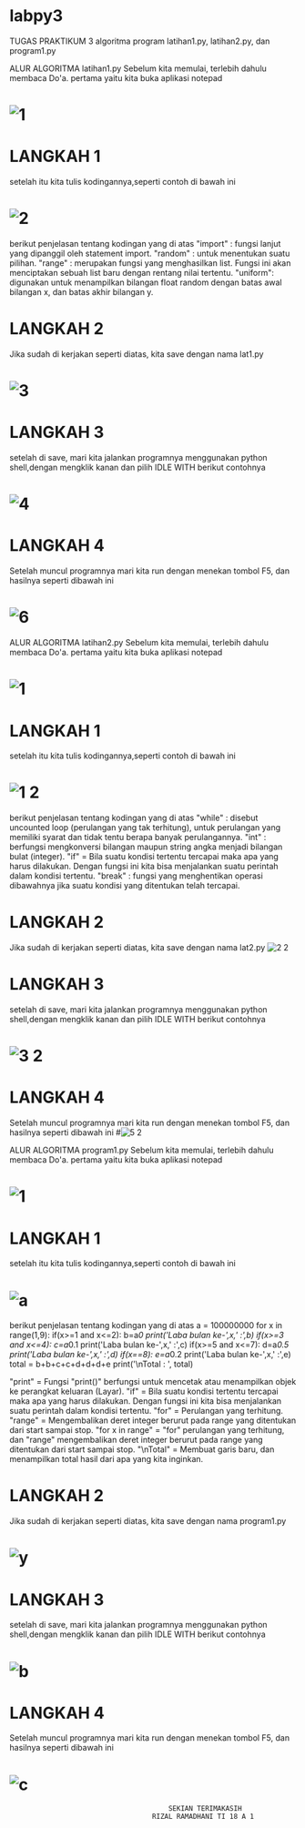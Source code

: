 # labpy3
TUGAS PRAKTIKUM 3
 algoritma program latihan1.py, latihan2.py, dan program1.py

ALUR ALGORITMA latihan1.py
Sebelum kita memulai, terlebih dahulu membaca Do'a.
pertama yaitu kita buka aplikasi notepad
# ![1](https://user-images.githubusercontent.com/46733453/52893654-380fdb80-31d1-11e9-8ae8-851c45a8b168.png)
# LANGKAH 1
setelah itu kita tulis kodingannya,seperti contoh di bawah ini
# ![2](https://user-images.githubusercontent.com/46733453/52893725-3b579700-31d2-11e9-8f24-b175e3ff886c.png)
berikut penjelasan tentang kodingan yang di atas
"import" : fungsi lanjut yang dipanggil oleh statement import.
"random" : untuk menentukan suatu pilihan. 
"range"  : merupakan fungsi yang menghasilkan list. Fungsi ini akan menciptakan sebuah list baru dengan rentang nilai tertentu. 
"uniform": digunakan untuk menampilkan bilangan float random dengan batas awal bilangan x, dan batas akhir bilangan y.
# LANGKAH 2
Jika sudah di kerjakan seperti diatas, kita save dengan nama lat1.py
# ![3](https://user-images.githubusercontent.com/46733453/52893811-1e6f9380-31d3-11e9-8ace-f2710da10207.png)
# LANGKAH 3 
setelah di save, mari kita jalankan programnya menggunakan python shell,dengan mengklik kanan dan pilih IDLE WITH berikut contohnya
# ![4](https://user-images.githubusercontent.com/46733453/52893858-7dcda380-31d3-11e9-81ab-6c27babf5599.png)
# LANGKAH 4
Setelah muncul programnya mari kita run dengan menekan tombol F5, dan hasilnya seperti dibawah ini
# ![6](https://user-images.githubusercontent.com/46733453/52893885-cc7b3d80-31d3-11e9-921d-ac433d93bfcb.png)


ALUR ALGORITMA latihan2.py
Sebelum kita memulai, terlebih dahulu membaca Do'a.
pertama yaitu kita buka aplikasi notepad
# ![1](https://user-images.githubusercontent.com/46733453/52893654-380fdb80-31d1-11e9-8ae8-851c45a8b168.png)
# LANGKAH 1
setelah itu kita tulis kodingannya,seperti contoh di bawah ini
# ![1 2](https://user-images.githubusercontent.com/46733453/52893945-94c0c580-31d4-11e9-9663-5edf3be3eb78.png)
berikut penjelasan tentang kodingan yang di atas
"while"	: disebut uncounted loop (perulangan yang tak terhitung), untuk perulangan yang memiliki syarat dan tidak tentu berapa banyak perulangannya.
"int"	: berfungsi mengkonversi bilangan maupun string angka menjadi bilangan bulat (integer).
"if"	= Bila suatu kondisi tertentu tercapai maka apa yang harus dilakukan. Dengan fungsi ini kita bisa menjalankan suatu perintah dalam kondisi tertentu. 
"break"	: fungsi yang menghentikan operasi dibawahnya jika suatu kondisi yang ditentukan telah tercapai.
# LANGKAH 2
Jika sudah di kerjakan seperti diatas, kita save dengan nama lat2.py
![2 2](https://user-images.githubusercontent.com/46733453/52893978-0b5dc300-31d5-11e9-81be-1cf9c3e6c83b.png)

# LANGKAH 3 
setelah di save, mari kita jalankan programnya menggunakan python shell,dengan mengklik kanan dan pilih IDLE WITH berikut contohnya
# ![3 2](https://user-images.githubusercontent.com/46733453/52894071-7bb91400-31d6-11e9-9dcb-a9d3ec6b94b9.png)

# LANGKAH 4
Setelah muncul programnya mari kita run dengan menekan tombol F5, dan hasilnya seperti dibawah ini
#![5 2](https://user-images.githubusercontent.com/46733453/52894154-ae174100-31d7-11e9-8b6e-64835a0ecc9e.png)

ALUR ALGORITMA program1.py
Sebelum kita memulai, terlebih dahulu membaca Do'a.
pertama yaitu kita buka aplikasi notepad
# ![1](https://user-images.githubusercontent.com/46733453/52893654-380fdb80-31d1-11e9-8ae8-851c45a8b168.png)
# LANGKAH 1
setelah itu kita tulis kodingannya,seperti contoh di bawah ini
# ![a](https://user-images.githubusercontent.com/46733453/52894475-7d85d600-31dc-11e9-8474-f46864e13d5e.png)

berikut penjelasan tentang kodingan yang di atas
a = 100000000
for x in range(1,9):
	if(x>=1 and x<=2):
		b=a*0
		print('Laba bulan ke-',x,' :',b)
	if(x>=3 and x<=4):
		c=a*0.1
		print('Laba bulan ke-',x,' :',c)
	if(x>=5 and x<=7):
		d=a*0.5
		print('Laba bulan ke-',x,' :',d)
	if(x==8):
		e=a*0.2
		print('Laba bulan ke-',x,' :',e)
total = b+b+c+c+d+d+d+e
print('\nTotal : ', total)

"print"	= Fungsi "print()" berfungsi untuk mencetak atau menampilkan objek ke perangkat keluaran (Layar).
"if"	= Bila suatu kondisi tertentu tercapai maka apa yang harus dilakukan. Dengan fungsi ini kita bisa menjalankan suatu perintah dalam kondisi tertentu. 
"for"	= Perulangan yang terhitung.
"range" = Mengembalikan deret integer berurut pada range yang ditentukan dari start sampai stop.
"for x in range" = "for" perulangan yang terhitung, dan "range" mengembalikan deret integer berurut pada range yang ditentukan dari start sampai stop.
"\nTotal" = Membuat garis baru, dan menampilkan total hasil dari apa yang kita inginkan.
# LANGKAH 2
Jika sudah di kerjakan seperti diatas, kita save dengan nama program1.py
# ![y](https://user-images.githubusercontent.com/46733453/52894519-42d06d80-31dd-11e9-8a7a-09dc753270a4.png)

# LANGKAH 3 
setelah di save, mari kita jalankan programnya menggunakan python shell,dengan mengklik kanan dan pilih IDLE WITH berikut contohnya
# ![b](https://user-images.githubusercontent.com/46733453/52894525-57ad0100-31dd-11e9-9747-09da3283047e.png)

# LANGKAH 4
Setelah muncul programnya mari kita run dengan menekan tombol F5, dan hasilnya seperti dibawah ini
# ![c](https://user-images.githubusercontent.com/46733453/52894529-64c9f000-31dd-11e9-8b4d-e73688f14bae.png)

                                           SEKIAN TERIMAKASIH 
                                       RIZAL RAMADHANI TI 18 A 1







 






 
